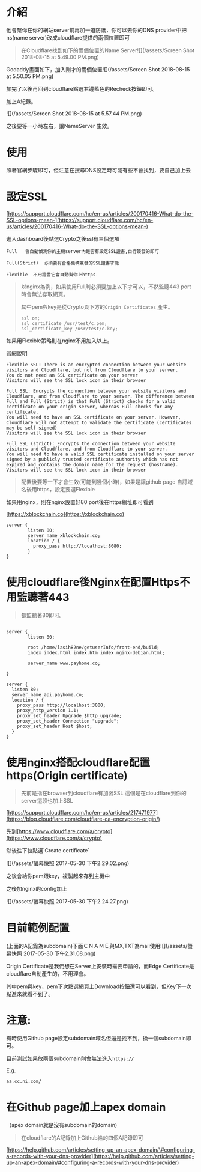 # 介紹

他會幫你在你的網站server前再加一道防護，你可以去你的DNS provider中把ns\(name server\)改成cloudflare提供的兩個位置即可

> 在Cloudflare找到如下的兩個位置的Name Server![](/assets/Screen Shot 2018-08-15 at 5.49.00 PM.png)

Godaddy畫面如下，加入剛才的兩個位置![](/assets/Screen Shot 2018-08-15 at 5.50.05 PM.png)

加完了以後再回到cloudflare點選右邊藍色的Recheck按鈕即可。

加上A紀錄。

![](/assets/Screen Shot 2018-08-15 at 5.57.44 PM.png)

之後要等一小時左右，讓NameServer 生效。

# 使用

照著官網步驟即可，但注意在搜尋DNS設定時可能有些不會找到，要自己加上去

# 設定SSL

[https://support.cloudflare.com/hc/en-us/articles/200170416-What-do-the-SSL-options-mean-](https://support.cloudflare.com/hc/en-us/articles/200170416-What-do-the-SSL-options-mean-)

進入dashboard後點選Crypto之後ssl有三個選項

```
Full   會自動偵測你的主機server內是否有設定SSL證書,自行簽發的即可

Full(Strict)  必須要有合格機構簽發的SSL證書才能

Flexible  不用證書它會自動幫你上https
```

> 以nginx為例，如果使用Full則必須要加上以下才可以，不然監聽443 port時會無法存取網頁。
>
> 其中pem與key是從Crypto頁下方的`Origin Certificates` 產生。
>
> ```
> ssl on;
> ssl_certificate /usr/test/c.pem;
> ssl_certificate_key /usr/test/c.key;
> ```

如果用Flexible策略則在nginx不用加入以上。

官網說明

```
Flexible SSL: There is an encrypted connection between your website visitors and Cloudflare, but not from Cloudflare to your server.
You do not need an SSL certificate on your server
Visitors will see the SSL lock icon in their browser

Full SSL: Encrypts the connection between your website visitors and Cloudflare, and from Cloudflare to your server. The difference between Full and Full (Strict) is that Full (Strict) checks for a valid certificate on your origin server, whereas Full checks for any certificate.
You will need to have an SSL certificate on your server. However, Cloudflare will not attempt to validate the certificate (certificates may be self-signed)
Visitors will see the SSL lock icon in their browser

Full SSL (strict): Encrypts the connection between your website visitors and Cloudflare, and from Cloudflare to your server.
You will need to have a valid SSL certificate installed on your server signed by a publicly trusted certificate authority which has not expired and contains the domain name for the request (hostname).
Visitors will see the SSL lock icon in their browser
```

> 配置後要等一下才會生效\(可能到幾個小時\)，如果是讓github page 自訂域名後用https，設定要選Flexible

如果用nginx，則在nginx設置好80 port後在https網址即可看到

[https://xblockchain.co](https://xblockchain.co)

```
server {
        listen 80;
        server_name xblockchain.co;
        location / {
          proxy_pass http://localhost:8080;
        }
}
```

# 使用cloudflare後Nginx在配置Https不用監聽著443

> 都監聽著80即可。

```

server {
        listen 80;

        root /home/lasih82ne/getuserInfo/front-end/build;
        index index.html index.htm index.nginx-debian.html;

        server_name www.payhome.co;

}

server {
  listen 80;
  server_name api.payhome.co;
  location / {
    proxy_pass http://localhost:3000;
    proxy_http_version 1.1;
    proxy_set_header Upgrade $http_upgrade;
    proxy_set_header Connection "upgrade";
    proxy_set_header Host $host;
  }
}
```

# 使用nginx搭配cloudflare配置https\(Origin certificate\)

> 先前是指在browser到cloudflare有加密SSL  這個是在cloudflare到你的server這段也加上SSL

[https://support.cloudflare.com/hc/en-us/articles/217471977](https://blog.cloudflare.com/cloudflare-ca-encryption-origin/)

先到[https://www.cloudflare.com/a/crypto](https://www.cloudflare.com/a/crypto)

然後往下拉點選\`Create certificate\`

![](/assets/螢幕快照 2017-05-30 下午2.29.02.png)

之後會給你pem跟key，複製起來存到主機中

之後加nginx的config加上

![](/assets/螢幕快照 2017-05-30 下午2.24.27.png)

# 目前範例配置

\(上面的A記錄為subdomain\)下面ＣＮＡＭＥ與MX,TXT為mail使用![](/assets/螢幕快照 2017-05-30 下午2.31.08.png)

Origin Certificate是我們想在Server上安裝時需要申請的，而Edge Certificate是cloudflare自動產生的，不用理會。

其中pem與key，pem下次點選網頁上Download按鈕還可以看到，但Key下一次點進來就看不到了。

# 注意:

有時使用Github page設定subdomain域名但還是找不到，換一個subdomain即可。

目前測試如果放兩個subdomain則會無法進入`https://`

E.g.

```
aa.cc.ni.com/
```

# 在Github page加上apex domain

（apex domain就是沒有subdomain的domain\)

> 在cloudflare的A記錄加上Github給的四個A記錄即可

[https://help.github.com/articles/setting-up-an-apex-domain/\#configuring-a-records-with-your-dns-provider](https://help.github.com/articles/setting-up-an-apex-domain/#configuring-a-records-with-your-dns-provider)

